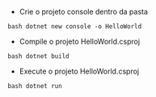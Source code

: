 * Crie o projeto console dentro da pasta

```bash dotnet new console -o HelloWorld ```

* Compile o projeto HelloWorld.csproj

```bash dotnet build ```

* Execute o projeto HelloWorld.csproj

```bash dotnet run  ```
